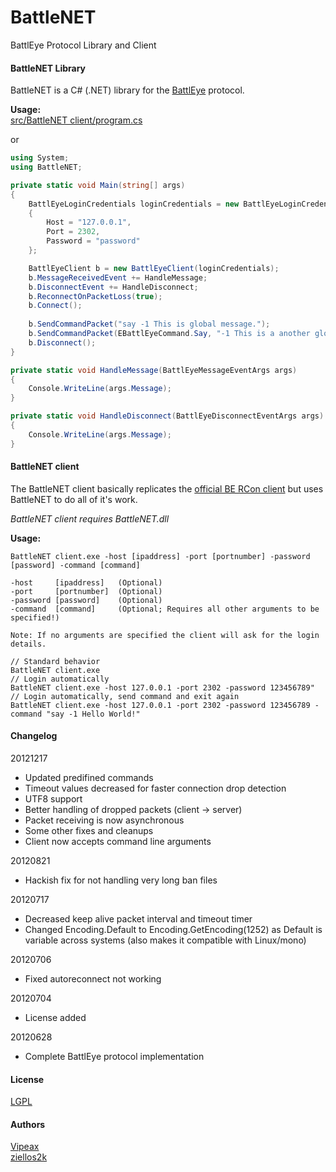 # BattleNET #
BattlEye Protocol Library and Client

#### BattleNET Library ####

BattleNET is a C# (.NET) library for the [BattlEye](http://www.battleye.com/) protocol. 

**Usage:**  
[src/BattleNET client/program.cs](https://github.com/ziellos2k/BattleNET/blob/temp/src/BattleNET%20client/Program.cs)  
  
or  
```csharp
using System;
using BattleNET;

private static void Main(string[] args)
{
	BattlEyeLoginCredentials loginCredentials = new BattlEyeLoginCredentials
	{
		Host = "127.0.0.1",
		Port = 2302,
		Password = "password"
	};

	BattlEyeClient b = new BattlEyeClient(loginCredentials);
	b.MessageReceivedEvent += HandleMessage;
	b.DisconnectEvent += HandleDisconnect;
	b.ReconnectOnPacketLoss(true);
	b.Connect();
	
	b.SendCommandPacket("say -1 This is global message.");
	b.SendCommandPacket(EBattlEyeCommand.Say, "-1 This is a another global message.");
	b.Disconnect();
}

private static void HandleMessage(BattlEyeMessageEventArgs args)
{
	Console.WriteLine(args.Message);
}

private static void HandleDisconnect(BattlEyeDisconnectEventArgs args)
{
	Console.WriteLine(args.Message);	
}
```

#### BattleNET client ####
The BattleNET client basically replicates the [official BE RCon client](http://www.battleye.com/) but uses BattleNET to do all of it's work.  
  
*BattleNET client requires BattleNET.dll*  
  
**Usage:**  
```
BattleNET client.exe -host [ipaddress] -port [portnumber] -password [password] -command [command]
```
```
-host     [ipaddress]   (Optional)
-port     [portnumber]  (Optional)
-password [password]    (Optional)
-command  [command]     (Optional; Requires all other arguments to be specified!)

Note: If no arguments are specified the client will ask for the login details.
```
```
// Standard behavior
BattleNET client.exe
// Login automatically
BattleNET client.exe -host 127.0.0.1 -port 2302 -password 123456789"
// Login automatically, send command and exit again
BattleNET client.exe -host 127.0.0.1 -port 2302 -password 123456789 -command "say -1 Hello World!"
```

#### Changelog ####
20121217
* Updated predifined commands
* Timeout values decreased for faster connection drop detection
* UTF8 support
* Better handling of dropped packets (client -> server)
* Packet receiving is now asynchronous
* Some other fixes and cleanups
* Client now accepts command line arguments

20120821
* Hackish fix for not handling very long ban files

20120717
* Decreased keep alive packet interval and timeout timer
* Changed Encoding.Default to Encoding.GetEncoding(1252) as Default is 
  variable across systems (also makes it compatible with Linux/mono)

20120706
* Fixed autoreconnect not working

20120704
* License added

20120628  
* Complete BattlEye protocol implementation

#### License ####
[LGPL](https://github.com/ziellos2k/BattleNET/blob/master/LGPL-LICENSE.txt)

#### Authors ####
[Vipeax](https://github.com/Vipeax)  
[ziellos2k](https://github.com/ziellos2k)  